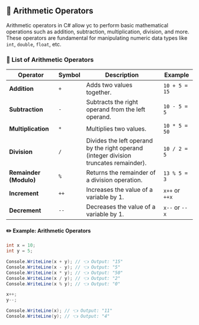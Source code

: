## 🔢 Arithmetic Operators

Arithmetic operators in C# allow ус to perform basic mathematical operations such as addition, subtraction, multiplication, division, and more. These operators are fundamental for manipulating numeric data types like `int`, `double`, `float`, etc.

### 📃 List of Arithmetic Operators

|Operator|Symbol|Description|Example|
|---|---|---|---|
|**Addition**|`+`|Adds two values together.|`10 + 5 = 15`|
|**Subtraction**|`-`|Subtracts the right operand from the left operand.|`10 - 5 = 5`|
|**Multiplication**|`*`|Multiplies two values.|`10 * 5 = 50`|
|**Division**|`/`|Divides the left operand by the right operand (integer division truncates remainder).|`10 / 2 = 5`|
|**Remainder (Modulo)**|`%`|Returns the remainder of a division operation.|`13 % 5 = 3`|
|**Increment**|`++`|Increases the value of a variable by 1.|`x++` or `++x`|
|**Decrement**|`--`|Decreases the value of a variable by 1.|`x--` or `--x`|

#### ✏️ Example: Arithmetic Operators

```csharp
int x = 10;
int y = 5;

Console.WriteLine(x + y); // 👈 Output: "15"
Console.WriteLine(x - y); // 👈 Output: "5"
Console.WriteLine(x * y); // 👈 Output: "50"
Console.WriteLine(x / y); // 👈 Output: "2"
Console.WriteLine(x % y); // 👈 Output: "0"

x++;
y--;

Console.WriteLine(x); // 👈 Output: "11"
Console.WriteLine(y); // 👈 Output: "4"
```